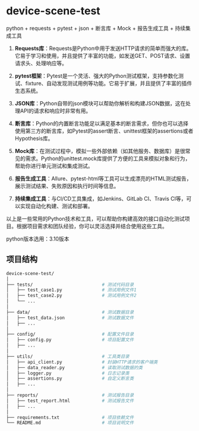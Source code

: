 # device-scene-test

python + requests + pytest + json + 断言库 + Mock + 报告生成工具 + 持续集成工具
1. **Requests库**：Requests是Python中用于发送HTTP请求的简单而强大的库。它易于学习和使用，并且提供了丰富的功能，如发送GET、POST请求、设置请求头、处理响应等。

2. **pytest框架**：Pytest是一个灵活、强大的Python测试框架，支持参数化测试、fixture、自动发现测试用例等功能。它易于扩展，并且提供了丰富的插件生态系统。

3. **JSON库**：Python自带的json模块可以帮助你解析和构建JSON数据，这在处理API的请求和响应时非常有用。

4. **断言库**：Python的内置断言功能足以满足基本的断言需求，但你也可以选择使用第三方的断言库，如Pytest的assert断言、unittest框架的assertions或者Hypothesis库。

5. **Mock库**：在测试过程中，模拟一些外部依赖（如其他服务、数据库）是很常见的需求。Python的unittest.mock库提供了方便的工具来模拟对象和行为，帮助你进行单元测试和集成测试。

6. **报告生成工具**：Allure、pytest-html等工具可以生成漂亮的HTML测试报告，展示测试结果、失败原因和执行时间等信息。

7. **持续集成工具**：与CI/CD工具集成，如Jenkins、GitLab CI、Travis CI等，可以实现自动化构建、测试和部署。

以上是一些常用的Python技术和工具，可以帮助你构建高效的接口自动化测试项目。根据项目需求和团队经验，你可以灵活选择并结合使用这些工具。


python版本选用：3.10版本

## 项目结构

```bash  
device-scene-test/  
│  
├── tests/                          # 测试代码目录  
│   ├── test_case1.py               # 测试用例文件1  
│   ├── test_case2.py               # 测试用例文件2  
│   └── ...  
│  
├── data/                           # 测试数据目录  
│   ├── test_data.json              # 测试数据文件  
│   ├── ...  
│  
├── config/                         # 配置文件目录  
│   ├── config.py                   # 项目配置文件  
│   ├── ...  
│  
├── utils/                          # 工具类目录  
│   ├── api_client.py               # 封装HTTP请求的客户端类  
│   ├── data_reader.py              # 读取测试数据的类  
│   ├── logger.py                   # 日志记录类  
│   ├── assertions.py               # 自定义断言类  
│   ├── ...  
│  
├── reports/                        # 测试报告目录  
│   ├── test_report.html            # 测试报告文件  
│   ├── ...  
│  
├── requirements.txt                # 项目依赖文件  
└── README.md                       # 项目说明文件
